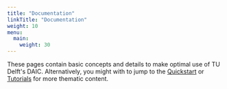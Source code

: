 ```yaml
---
title: "Documentation"
linkTitle: "Documentation"
weight: 10
menu:
  main:
    weight: 30
---
```


These pages contain basic concepts and details to make optimal use of TU Delft's DAIC. Alternatively, you might with to jump to the [Quickstart](/tutorials/quickstart) or [Tutorials](/tutorials) for more thematic content.

